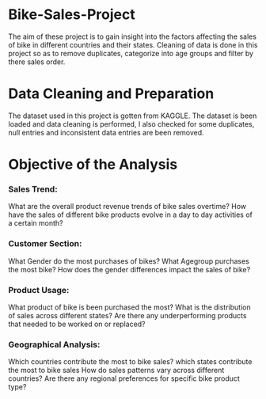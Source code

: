 # Bike-Sales-Project
The aim of these project is to gain insight into the factors affecting the sales of bike in different countries and their states. Cleaning of data is done in this project so as to remove duplicates, categorize into age groups and filter by there sales order.
# Data Cleaning and Preparation
The dataset used in this project is gotten from KAGGLE. The dataset is been loaded and data cleaning is performed, I also checked for some duplicates, null entries and inconsistent data entries are been removed.
# Objective of the Analysis
### Sales Trend:

What are the overall product revenue trends of bike sales overtime?
How have the sales of different bike products evolve in a day to day activities of a certain month?
### Customer Section:

What Gender do the most purchases of bikes?
What Agegroup purchases the most bike?
How does the gender differences impact the sales of bike?
### Product Usage:

What product of bike is been purchased the most?
What is the distribution of sales across different states?
Are there any underperforming products that needed to be worked on or replaced?
### Geographical Analysis:

Which countries contribute the most to bike sales?
which states contribute the most to bike sales
How do sales patterns vary across different countries?
Are there any regional preferences for specific bike product type?
